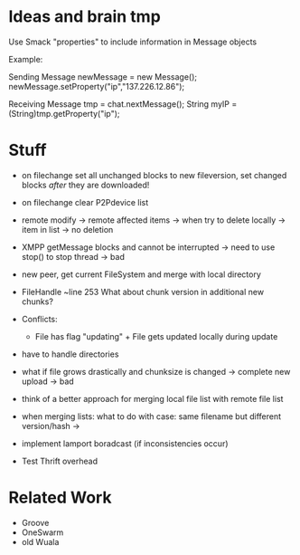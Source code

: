 Ideas and brain tmp
===================

Use Smack "properties" to include information in Message objects

Example:

Sending
Message newMessage = new Message();
newMessage.setProperty("ip","137.226.12.86");

Receiving
Message tmp = chat.nextMessage();
String myIP = (String)tmp.getProperty("ip");

Stuff
=====

* on filechange set all unchanged blocks to new fileversion, set changed blocks _after_ they are downloaded!

* on filechange clear P2Pdevice list

* remote modify -> remote affected items -> when try to delete locally -> item in list -> no deletion
* XMPP getMessage blocks and cannot be interrupted -> need to use stop() to stop thread -> bad
* new peer, get current FileSystem and merge with local directory
* FileHandle ~line 253 What about chunk version in additional new chunks?
* Conflicts:
	- File has flag "updating" + File gets updated locally during update
* have to handle directories
* what if file grows drastically and chunksize is changed -> complete new upload -> bad
* think of a better approach for merging local file list with remote file list
* when merging lists: what to do with case: same filename but different version/hash
	-> 
* implement lamport boradcast (if inconsistencies occur)

* Test Thrift overhead

Related Work
============

* Groove
* OneSwarm
* old Wuala